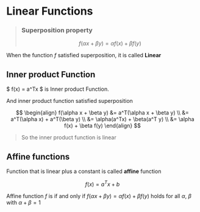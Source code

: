 # **Linear Functions**

> ### **Superposition property**
> 
> $$ f(\alpha x + \beta y) = \alpha f(x) + \beta f(y) $$
>

When the function $f$ satisfied superposition, it is called **Linear**

## **Inner product Function**

$ f(x) = a^Tx $ is Inner product Function.

And inner product function satisfied superposition

$$
\begin{align}
f(\alpha x + \beta y) &= a^T(\alpha x + \beta y) \\
&= a^T(\alpha x) + a^T(\beta y) \\
&= \alpha(a^Tx) + \beta(a^T y) \\
&= \alpha f(x) + \beta f(y)
\end{align}
$$

> So the inner product function is linear

## **Affine functions**

Function that is linear plus a constant is called **affine** function

$$ f(x) = a^Tx + b $$

Affine function $f$ is if and only if $f(\alpha x + \beta y) = \alpha f(x) + \beta f(y)$ holds for all $\alpha$, $\beta$ with $\alpha + \beta = 1$

